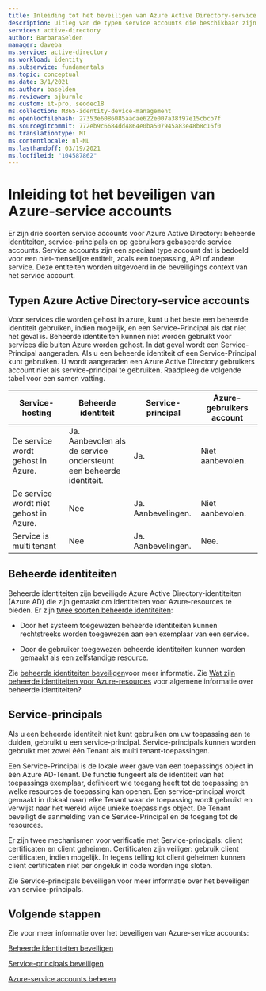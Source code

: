 ```yaml
---
title: Inleiding tot het beveiligen van Azure Active Directory-service accounts
description: Uitleg van de typen service accounts die beschikbaar zijn in Azure Active Directory.
services: active-directory
author: BarbaraSelden
manager: daveba
ms.service: active-directory
ms.workload: identity
ms.subservice: fundamentals
ms.topic: conceptual
ms.date: 3/1/2021
ms.author: baselden
ms.reviewer: ajburnle
ms.custom: it-pro, seodec18
ms.collection: M365-identity-device-management
ms.openlocfilehash: 27353e6086085aadae622e007a38f97e15cbcb7f
ms.sourcegitcommit: 772eb9c6684dd4864e0ba507945a83e48b8c16f0
ms.translationtype: MT
ms.contentlocale: nl-NL
ms.lasthandoff: 03/19/2021
ms.locfileid: "104587862"
---
```

# <a name="introduction-to-securing-azure-service-accounts"></a>Inleiding tot het beveiligen van Azure-service accounts

Er zijn drie soorten service accounts voor Azure Active Directory: beheerde identiteiten, service-principals en op gebruikers gebaseerde service accounts. Service accounts zijn een speciaal type account dat is bedoeld voor een niet-menselijke entiteit, zoals een toepassing, API of andere service. Deze entiteiten worden uitgevoerd in de beveiligings context van het service account. 

## <a name="types-of-azure-active-directory-service-accounts"></a>Typen Azure Active Directory-service accounts

Voor services die worden gehost in azure, kunt u het beste een beheerde identiteit gebruiken, indien mogelijk, en een Service-Principal als dat niet het geval is. Beheerde identiteiten kunnen niet worden gebruikt voor services die buiten Azure worden gehost. In dat geval wordt een Service-Principal aangeraden. Als u een beheerde identiteit of een Service-Principal kunt gebruiken. U wordt aangeraden een Azure Active Directory gebruikers account niet als service-principal te gebruiken. Raadpleeg de volgende tabel voor een samen vatting.
 

| Service-hosting| Beheerde identiteit| Service-principal| Azure-gebruikers account |
| - | - | - | - |
|De service wordt gehost in Azure.| Ja. <br>Aanbevolen als de service <br>ondersteunt een beheerde identiteit.| Ja.| Niet aanbevolen. |
| De service wordt niet gehost in Azure.| Nee| Ja. Aanbevelingen.| Niet aanbevolen. |
| Service is multi tenant| Nee| Ja. Aanbevelingen.| Nee. |


## <a name="managed-identities"></a>Beheerde identiteiten

Beheerde identiteiten zijn beveiligde Azure Active Directory-identiteiten (Azure AD) die zijn gemaakt om identiteiten voor Azure-resources te bieden. Er zijn [twee soorten beheerde identiteiten](../managed-identities-azure-resources/overview.md#managed-identity-types): 
 
* Door het systeem toegewezen beheerde identiteiten kunnen rechtstreeks worden toegewezen aan een exemplaar van een service. 

* Door de gebruiker toegewezen beheerde identiteiten kunnen worden gemaakt als een zelfstandige resource. 

Zie [beheerde identiteiten beveiligen](service-accounts-managed-identities.md)voor meer informatie. Zie [Wat zijn beheerde identiteiten voor Azure-resources](../managed-identities-azure-resources/overview.md) voor algemene informatie over beheerde identiteiten?

## <a name="service-principals"></a>Service-principals

Als u een beheerde identiteit niet kunt gebruiken om uw toepassing aan te duiden, gebruikt u een service-principal. Service-principals kunnen worden gebruikt met zowel één Tenant als multi tenant-toepassingen. 

Een Service-Principal is de lokale weer gave van een toepassings object in één Azure AD-Tenant. De functie fungeert als de identiteit van het toepassings exemplaar, definieert wie toegang heeft tot de toepassing en welke resources de toepassing kan openen. Een service-principal wordt gemaakt in (lokaal naar) elke Tenant waar de toepassing wordt gebruikt en verwijst naar het wereld wijde unieke toepassings object. De Tenant beveiligt de aanmelding van de Service-Principal en de toegang tot de resources.

Er zijn twee mechanismen voor verificatie met Service-principals: client certificaten en client geheimen. Certificaten zijn veiliger: gebruik client certificaten, indien mogelijk. In tegens telling tot client geheimen kunnen client certificaten niet per ongeluk in code worden inge sloten.

Zie Service-principals beveiligen voor meer informatie over het beveiligen van service-principals.

 
## <a name="next-steps"></a>Volgende stappen


Zie voor meer informatie over het beveiligen van Azure-service accounts:

[Beheerde identiteiten beveiligen](service-accounts-managed-identities.md)

[Service-principals beveiligen](service-accounts-principal.md)

[Azure-service accounts beheren](service-accounts-governing-azure.md)